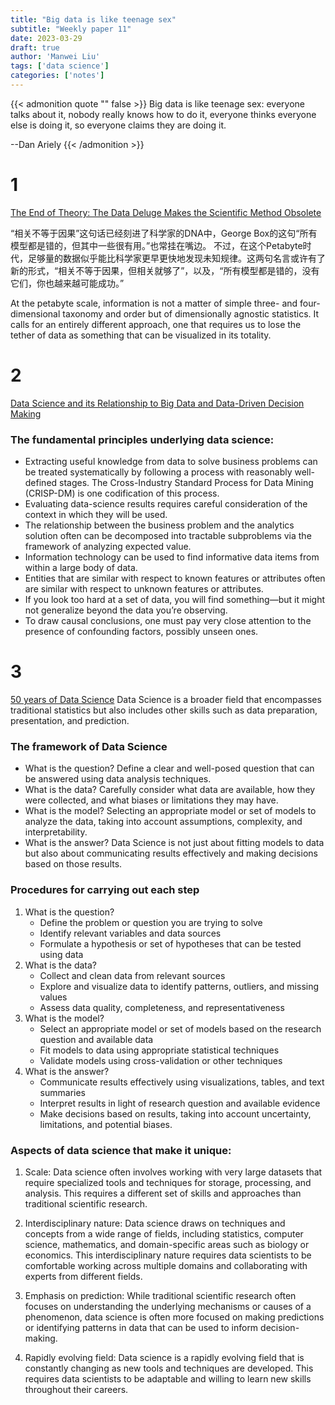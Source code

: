 ```yaml
---
title: "Big data is like teenage sex"
subtitle: "Weekly paper 11"
date: 2023-03-29
draft: true
author: 'Manwei Liu'
tags: ['data science']
categories: ['notes']
---
```


{{< admonition quote "" false >}}
Big data is like teenage sex: everyone talks about it, nobody really knows how to do it, everyone thinks everyone else is doing it, so everyone claims they are doing it.

--Dan Ariely
{{< /admonition >}}

# 1
[The End of Theory: The Data Deluge Makes the Scientific Method Obsolete](https://www.wired.com/2008/06/pb-theory/)

“相关不等于因果”这句话已经刻进了科学家的DNA中，George Box的这句“所有模型都是错的，但其中一些很有用。”也常挂在嘴边。
不过，在这个Petabyte时代，足够量的数据似乎能比科学家更早更快地发现未知规律。这两句名言或许有了新的形式，“相关不等于因果，但相关就够了”，以及，“所有模型都是错的，没有它们，你也越来越可能成功。”

At the petabyte scale, information is not a matter of simple three- and four-dimensional taxonomy and order but of dimensionally agnostic statistics. It calls for an entirely different approach, one that requires us to lose the tether of data as something that can be visualized in its totality.

# 2
[Data Science and its Relationship to Big Data and Data-Driven Decision Making](https://www.liebertpub.com/doi/10.1089/big.2013.1508)

### The fundamental principles underlying data science:

- Extracting useful knowledge from data to solve business problems can be treated systematically by following a process with reasonably well-defined stages. The Cross-Industry Standard Process for Data Mining (CRISP-DM) is one codification of this process. 
- Evaluating data-science results requires careful consideration of the context in which they will be used. 
- The relationship between the business problem and the analytics solution often can be decomposed into tractable subproblems via the framework of analyzing expected value. 
- Information technology can be used to find informative data items from within a large body of data. 
- Entities that are similar with respect to known features or attributes often are similar with respect to unknown features or attributes. 
- If you look too hard at a set of data, you will find something—but it might not generalize beyond the data you’re observing.
- To draw causal conclusions, one must pay very close attention to the presence of confounding factors, possibly unseen ones. 

# 3
[50 years of Data Science](http://courses.csail.mit.edu/18.337/2015/docs/50YearsDataScience.pdf)
Data Science is a broader field that encompasses traditional statistics but also includes other skills such as data preparation, presentation, and prediction.

### The framework of Data Science

- What is the question? Define a clear and well-posed question that can be answered using data analysis techniques.
- What is the data? Carefully consider what data are available, how they were collected, and what biases or limitations they may have.
- What is the model? Selecting an appropriate model or set of models to analyze the data, taking into account assumptions, complexity, and interpretability.
- What is the answer? Data Science is not just about fitting models to data but also about communicating results effectively and making decisions based on those results.

### Procedures for carrying out each step
1. What is the question?
	- Define the problem or question you are trying to solve
	- Identify relevant variables and data sources
	- Formulate a hypothesis or set of hypotheses that can be tested using data
2. What is the data?
	- Collect and clean data from relevant sources
	- Explore and visualize data to identify patterns, outliers, and missing values
	- Assess data quality, completeness, and representativeness
3. What is the model?
	- Select an appropriate model or set of models based on the research question and available data
	- Fit models to data using appropriate statistical techniques
	- Validate models using cross-validation or other techniques
4. What is the answer?
	- Communicate results effectively using visualizations, tables, and text summaries
	- Interpret results in light of research question and available evidence
	- Make decisions based on results, taking into account uncertainty, limitations, and potential biases.

### Aspects of data science that make it unique:

1. Scale: Data science often involves working with very large datasets that require specialized tools and techniques for storage, processing, and analysis. This requires a different set of skills and approaches than traditional scientific research.

2. Interdisciplinary nature: Data science draws on techniques and concepts from a wide range of fields, including statistics, computer science, mathematics, and domain-specific areas such as biology or economics. This interdisciplinary nature requires data scientists to be comfortable working across multiple domains and collaborating with experts from different fields.

3. Emphasis on prediction: While traditional scientific research often focuses on understanding the underlying mechanisms or causes of a phenomenon, data science is often more focused on making predictions or identifying patterns in data that can be used to inform decision-making.

4. Rapidly evolving field: Data science is a rapidly evolving field that is constantly changing as new tools and techniques are developed. This requires data scientists to be adaptable and willing to learn new skills throughout their careers.